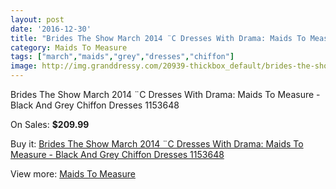 ```yaml
---
layout: post
date: '2016-12-30'
title: "Brides The Show March 2014 ¨C Dresses With Drama: Maids To Measure - Black And Grey Chiffon Dresses 1153648"
category: Maids To Measure
tags: ["march","maids","grey","dresses","chiffon"]
image: http://img.granddressy.com/20939-thickbox_default/brides-the-show-march-2014-c-dresses-with-drama-maids-to-measure-black-and-grey-chiffon-dresses-1153648.jpg
---
```

Brides The Show March 2014 ¨C Dresses With Drama: Maids To Measure - Black And Grey Chiffon Dresses 1153648

On Sales: **$209.99**
<a href="https://www.granddressy.com/en/maids-to-measure/19913-brides-the-show-march-2014-c-dresses-with-drama-maids-to-measure-black-and-grey-chiffon-dresses-1153648.html"><amp-img layout="responsive" width="600" height="600" src="//img.granddressy.com/20939-thickbox_default/brides-the-show-march-2014-c-dresses-with-drama-maids-to-measure-black-and-grey-chiffon-dresses-1153648.jpg" alt="Brides The Show March 2014 ¨C Dresses With Drama: Maids To Measure - Black And Grey Chiffon Dresses 1153648 0" /></a>

Buy it: [Brides The Show March 2014 ¨C Dresses With Drama: Maids To Measure - Black And Grey Chiffon Dresses 1153648](https://www.granddressy.com/en/maids-to-measure/19913-brides-the-show-march-2014-c-dresses-with-drama-maids-to-measure-black-and-grey-chiffon-dresses-1153648.html "Brides The Show March 2014 ¨C Dresses With Drama: Maids To Measure - Black And Grey Chiffon Dresses 1153648")

View more: [Maids To Measure](https://www.granddressy.com/en/133-maids-to-measure "Maids To Measure")